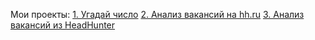 Мои проекты:
[1. Угадай число]([https://github.com/mawlukanec/sf_new/blob/main/project_0/README.md#Описание-проекта](https://github.com/mawlukanec/skillfactory/tree/master/project_1#%D0%BF%D1%80%D0%BE%D0%B5%D0%BA%D1%82-0-%D1%83%D0%B3%D0%B0%D0%B4%D0%B0%D0%B9-%D1%87%D0%B8%D1%81%D0%BB%D0%BE))  
[2. Анализ вакансий на hh.ru]([https://github.com/mawlukanec/sf_new/blob/main/project_0/README.md#Какой-кейс-решаем](https://github.com/mawlukanec/skillfactory/tree/master/project_2.1#%D0%BF%D1%80%D0%BE%D0%B5%D0%BA%D1%82-1-%D0%B0%D0%BD%D0%B0%D0%BB%D0%B8%D0%B7-%D0%B2%D0%B0%D0%BA%D0%B0%D0%BD%D1%81%D0%B8%D0%B9-%D0%BD%D0%B0-hhru))  
[3. Анализ вакансий из HeadHunter](https://github.com/mawlukanec/skillfactory/tree/master/project_2.2#%D0%BF%D1%80%D0%BE%D0%B5%D0%BA%D1%82-2-%D0%B0%D0%BD%D0%B0%D0%BB%D0%B8%D0%B7-%D0%B2%D0%B0%D0%BA%D0%B0%D0%BD%D1%81%D0%B8%D0%B9-%D0%B8%D0%B7-headhunter)
